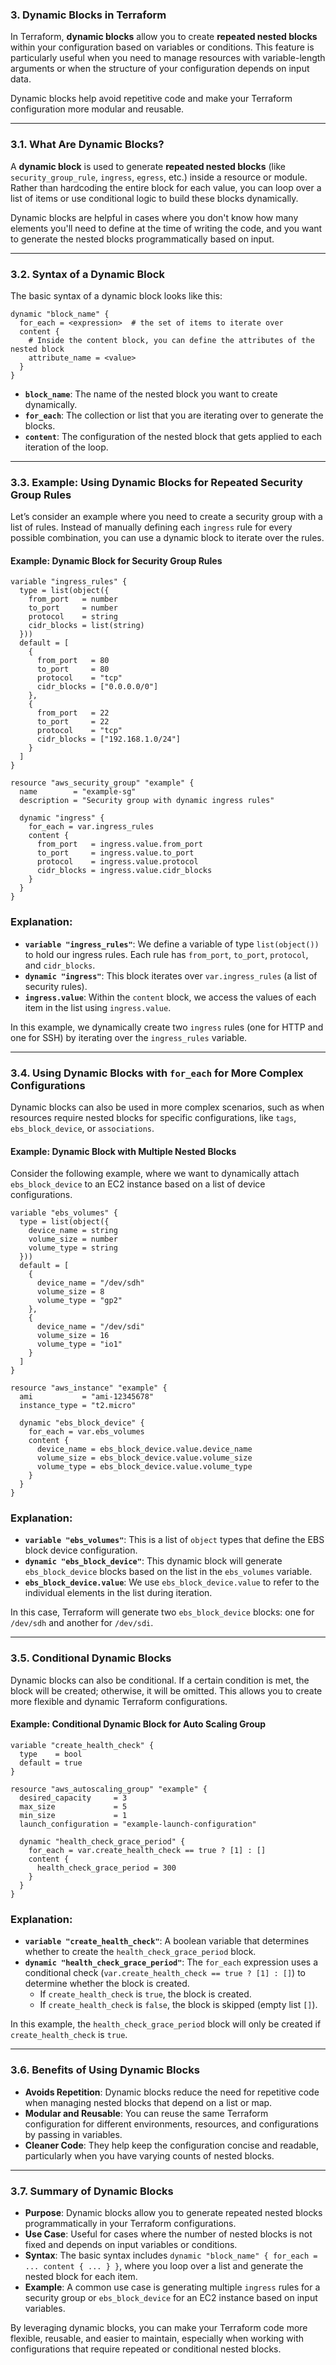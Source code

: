 ### **3. Dynamic Blocks in Terraform**

In Terraform, **dynamic blocks** allow you to create **repeated nested blocks** within your configuration based on variables or conditions. This feature is particularly useful when you need to manage resources with variable-length arguments or when the structure of your configuration depends on input data.

Dynamic blocks help avoid repetitive code and make your Terraform configuration more modular and reusable.

---

### **3.1. What Are Dynamic Blocks?**

A **dynamic block** is used to generate **repeated nested blocks** (like `security_group_rule`, `ingress`, `egress`, etc.) inside a resource or module. Rather than hardcoding the entire block for each value, you can loop over a list of items or use conditional logic to build these blocks dynamically.

Dynamic blocks are helpful in cases where you don't know how many elements you'll need to define at the time of writing the code, and you want to generate the nested blocks programmatically based on input.

---

### **3.2. Syntax of a Dynamic Block**

The basic syntax of a dynamic block looks like this:

```hcl
dynamic "block_name" {
  for_each = <expression>  # the set of items to iterate over
  content {
    # Inside the content block, you can define the attributes of the nested block
    attribute_name = <value>
  }
}
```

- **`block_name`**: The name of the nested block you want to create dynamically.
- **`for_each`**: The collection or list that you are iterating over to generate the blocks.
- **`content`**: The configuration of the nested block that gets applied to each iteration of the loop.

---

### **3.3. Example: Using Dynamic Blocks for Repeated Security Group Rules**

Let’s consider an example where you need to create a security group with a list of rules. Instead of manually defining each `ingress` rule for every possible combination, you can use a dynamic block to iterate over the rules.

#### **Example: Dynamic Block for Security Group Rules**

```hcl
variable "ingress_rules" {
  type = list(object({
    from_port   = number
    to_port     = number
    protocol    = string
    cidr_blocks = list(string)
  }))
  default = [
    {
      from_port   = 80
      to_port     = 80
      protocol    = "tcp"
      cidr_blocks = ["0.0.0.0/0"]
    },
    {
      from_port   = 22
      to_port     = 22
      protocol    = "tcp"
      cidr_blocks = ["192.168.1.0/24"]
    }
  ]
}

resource "aws_security_group" "example" {
  name        = "example-sg"
  description = "Security group with dynamic ingress rules"

  dynamic "ingress" {
    for_each = var.ingress_rules
    content {
      from_port   = ingress.value.from_port
      to_port     = ingress.value.to_port
      protocol    = ingress.value.protocol
      cidr_blocks = ingress.value.cidr_blocks
    }
  }
}
```

### **Explanation**:
- **`variable "ingress_rules"`**: We define a variable of type `list(object())` to hold our ingress rules. Each rule has `from_port`, `to_port`, `protocol`, and `cidr_blocks`.
- **`dynamic "ingress"`**: This block iterates over `var.ingress_rules` (a list of security rules).
- **`ingress.value`**: Within the `content` block, we access the values of each item in the list using `ingress.value`.

In this example, we dynamically create two `ingress` rules (one for HTTP and one for SSH) by iterating over the `ingress_rules` variable.

---

### **3.4. Using Dynamic Blocks with `for_each` for More Complex Configurations**

Dynamic blocks can also be used in more complex scenarios, such as when resources require nested blocks for specific configurations, like `tags`, `ebs_block_device`, or `associations`.

#### **Example: Dynamic Block with Multiple Nested Blocks**

Consider the following example, where we want to dynamically attach `ebs_block_device` to an EC2 instance based on a list of device configurations.

```hcl
variable "ebs_volumes" {
  type = list(object({
    device_name = string
    volume_size = number
    volume_type = string
  }))
  default = [
    {
      device_name = "/dev/sdh"
      volume_size = 8
      volume_type = "gp2"
    },
    {
      device_name = "/dev/sdi"
      volume_size = 16
      volume_type = "io1"
    }
  ]
}

resource "aws_instance" "example" {
  ami           = "ami-12345678"
  instance_type = "t2.micro"

  dynamic "ebs_block_device" {
    for_each = var.ebs_volumes
    content {
      device_name = ebs_block_device.value.device_name
      volume_size = ebs_block_device.value.volume_size
      volume_type = ebs_block_device.value.volume_type
    }
  }
}
```

### **Explanation**:
- **`variable "ebs_volumes"`**: This is a list of `object` types that define the EBS block device configuration.
- **`dynamic "ebs_block_device"`**: This dynamic block will generate `ebs_block_device` blocks based on the list in the `ebs_volumes` variable.
- **`ebs_block_device.value`**: We use `ebs_block_device.value` to refer to the individual elements in the list during iteration.

In this case, Terraform will generate two `ebs_block_device` blocks: one for `/dev/sdh` and another for `/dev/sdi`.

---

### **3.5. Conditional Dynamic Blocks**

Dynamic blocks can also be conditional. If a certain condition is met, the block will be created; otherwise, it will be omitted. This allows you to create more flexible and dynamic Terraform configurations.

#### **Example: Conditional Dynamic Block for Auto Scaling Group**

```hcl
variable "create_health_check" {
  type    = bool
  default = true
}

resource "aws_autoscaling_group" "example" {
  desired_capacity     = 3
  max_size             = 5
  min_size             = 1
  launch_configuration = "example-launch-configuration"

  dynamic "health_check_grace_period" {
    for_each = var.create_health_check == true ? [1] : []
    content {
      health_check_grace_period = 300
    }
  }
}
```

### **Explanation**:
- **`variable "create_health_check"`**: A boolean variable that determines whether to create the `health_check_grace_period` block.
- **`dynamic "health_check_grace_period"`**: The `for_each` expression uses a conditional check (`var.create_health_check == true ? [1] : []`) to determine whether the block is created.
  - If `create_health_check` is `true`, the block is created.
  - If `create_health_check` is `false`, the block is skipped (empty list `[]`).

In this example, the `health_check_grace_period` block will only be created if `create_health_check` is `true`.

---

### **3.6. Benefits of Using Dynamic Blocks**

- **Avoids Repetition**: Dynamic blocks reduce the need for repetitive code when managing nested blocks that depend on a list or map.
- **Modular and Reusable**: You can reuse the same Terraform configuration for different environments, resources, and configurations by passing in variables.
- **Cleaner Code**: They help keep the configuration concise and readable, particularly when you have varying counts of nested blocks.

---

### **3.7. Summary of Dynamic Blocks**

- **Purpose**: Dynamic blocks allow you to generate repeated nested blocks programmatically in your Terraform configurations.
- **Use Case**: Useful for cases where the number of nested blocks is not fixed and depends on input variables or conditions.
- **Syntax**: The basic syntax includes `dynamic "block_name" { for_each = ... content { ... } }`, where you loop over a list and generate the nested block for each item.
- **Example**: A common use case is generating multiple `ingress` rules for a security group or `ebs_block_device` for an EC2 instance based on input variables.

By leveraging dynamic blocks, you can make your Terraform code more flexible, reusable, and easier to maintain, especially when working with configurations that require repeated or conditional nested blocks.